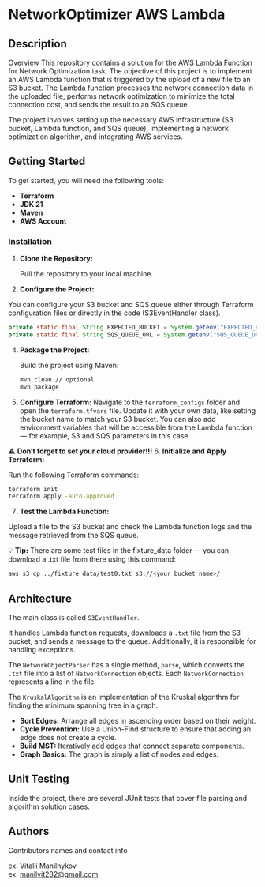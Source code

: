# NetworkOptimizer AWS Lambda



## Description

Overview
This repository contains a solution for the AWS Lambda Function for Network Optimization task. The objective of this project is to implement an AWS Lambda function that is triggered by the upload of a new file to an S3 bucket. The Lambda function processes the network connection data in the uploaded file, performs network optimization to minimize the total connection cost, and sends the result to an SQS queue.

The project involves setting up the necessary AWS infrastructure (S3 bucket, Lambda function, and SQS queue), implementing a network optimization algorithm, and integrating AWS services.

## Getting Started

To get started, you will need the following tools:

- **Terraform**
- **JDK 21**
- **Maven**
- **AWS Account**

### Installation

1. **Clone the Repository:**

   Pull the repository to your local machine.

2. **Configure the Project:**

You can configure your S3 bucket and SQS queue either through Terraform configuration files or directly in the code (S3EventHandler class).
   ```java
private static final String EXPECTED_BUCKET = System.getenv("EXPECTED_BUCKET");
private static final String SQS_QUEUE_URL = System.getenv("SQS_QUEUE_URL");
```


4. **Package the Project:**

   Build the project using Maven:

   ```bash
   mvn clean // optional
   mvn package

5. **Configure Terraform:** Navigate to the `terraform_configs` folder and open the `terraform.tfvars` file. Update it with your own data, like setting the bucket name to match your S3 bucket. You can also add environment variables that will be accessible from the Lambda function — for example, S3 and SQS parameters in this case.

⚠️ **Don’t forget to set your cloud provider!!!**
6. **Initialize and Apply Terraform:**

   Run the following Terraform commands:

   ```bash
   terraform init
   terraform apply -auto-approved
```

  7. **Test the Lambda Function:**

   Upload a file to the S3 bucket and check the Lambda function logs and the message retrieved from the SQS queue.
   
   💡 **Tip:** There are some test files in the fixture_data folder — you can download a .txt file from there using this command:
  
   ```bash
   aws s3 cp ../fixture_data/test0.txt s3://<your_bucket_name>/
   ```

   
   



## Architecture

The main class is called `S3EventHandler`. 

It handles Lambda function requests, downloads a `.txt` file from the S3 bucket, and sends a message to the queue. Additionally, it is responsible for handling exceptions.

The `NetworkObjectParser` has a single method, `parse`, which converts the `.txt` file into a list of `NetworkConnection` objects. Each `NetworkConnection` represents a line in the file.

The `KruskalAlgorithm` is an implementation of the Kruskal algorithm for finding the minimum spanning tree in a graph.

   - **Sort Edges:** Arrange all edges in ascending order based on their weight.
   - **Cycle Prevention:** Use a Union-Find structure to ensure that adding an edge does not create a cycle.
   - **Build MST:** Iteratively add edges that connect separate components.
   - **Graph Basics:** The graph is simply a list of nodes and edges.

## Unit Testing

Inside the project, there are several JUnit tests that cover file parsing and algorithm solution cases. 



## Authors

Contributors names and contact info

ex. Vitalii Manilnykov  
ex. manilvit282@gmail.com
